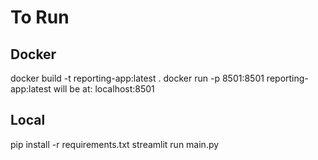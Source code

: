 # To Run
## Docker
docker build -t reporting-app:latest .
docker run -p 8501:8501 reporting-app:latest
will be at: localhost:8501

## Local 
pip install -r requirements.txt
streamlit run main.py